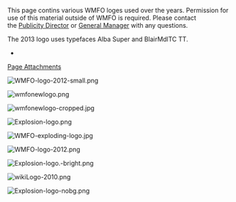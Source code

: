 This page contins various WMFO loges used over the years. Permission for use of this material outside of WMFO is required. Please contact the [Publicity Director](https://wiki.wmfo.org/Executive_Board/Publicity_Dept. "Publicity Dept.") or [General Manager](https://wiki.wmfo.org/Executive_Board/GM's_Office "GM's Office") with any questions.

The 2013 logo uses typefaces Alba Super and BlairMdlTC TT.

*
[Page Attachments](https://wiki-files.wmfo.org/Staff_Info/Files_%252B_Media/Logos___Images)

![WMFO-logo-2012-small.png](https://wiki-files.wmfo.org/Staff_Info/Files_%252B_Media/Logos___Images/WMFO-logo-2012-small.png)

![wmfonewlogo.png](https://wiki-files.wmfo.org/Staff_Info/Files_%252B_Media/Logos___Images/wmfonewlogo.png)

![wmfonewlogo-cropped.jpg](https://wiki-files.wmfo.org/Staff_Info/Files_%252B_Media/Logos___Images/wmfonewlogo-cropped.jpg)

![Explosion-logo.png](https://wiki-files.wmfo.org/Staff_Info/Files_%252B_Media/Logos___Images/Explosion-logo.png)

![WMFO-exploding-logo.jpg](https://wiki-files.wmfo.org/Staff_Info/Files_%252B_Media/Logos___Images/WMFO-exploding-logo.jpg)

![WMFO-logo-2012.png](https://wiki-files.wmfo.org/Staff_Info/Files_%252B_Media/Logos___Images/WMFO-logo-2012.png)

![Explosion-logo.-bright.png](https://wiki-files.wmfo.org/Staff_Info/Files_%252B_Media/Logos___Images/Explosion-logo.-bright.png)

![wikiLogo-2010.png](https://wiki-files.wmfo.org/Staff_Info/Files_%252B_Media/Logos___Images/wikiLogo-2010.png)

![Explosion-logo-nobg.png](https://wiki-files.wmfo.org/Staff_Info/Files_%252B_Media/Logos___Images/Explosion-logo-nobg.png)
